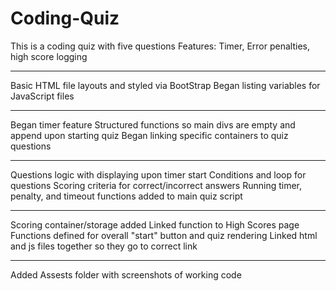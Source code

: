 # Coding-Quiz

This is a coding quiz with five questions
Features: Timer, Error penalties, high score logging

---

Basic HTML file layouts and styled via BootStrap
Began listing variables for JavaScript files

---

Began timer feature
Structured functions so main divs are empty and append upon starting quiz
Began linking specific containers to quiz questions

---

Questions logic with displaying upon timer start
Conditions and loop for questions
Scoring criteria for correct/incorrect answers
Running timer, penalty, and timeout functions added to main quiz script

---

Scoring container/storage added
Linked function to High Scores page
Functions defined for overall "start" button and quiz rendering
Linked html and js files together so they go to correct link

---

Added Assests folder with screenshots of working code
